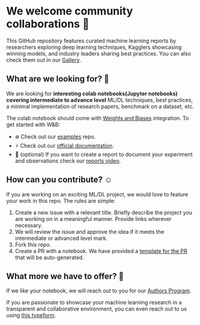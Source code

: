 # We welcome community collaborations :tada:

This GitHub repository features curated machine learning reports by researchers exploring deep learning techniques, Kagglers showcasing winning models, and industry leaders sharing best practices. You can also check them out in our [Gallery](https://wandb.ai/gallery). 

## What are we looking for? :eyes:

We are looking for **interesting colab notebooks(Jupyter notebooks) covering intermediate to advance level** ML/DL techniques, best practices, a minimal implementation of research papers, benchmark on a dataset, etc.

The colab notebook should come with [Weights and Biases](https://www.wandb.com/) integration. To get started with W&B:

* :snowflake: Check out our [examples](https://github.com/wandb/examples) repo. 
* :zap: Check out our [official documentation](https://docs.wandb.com/). 
* :raised_hands: (optional) If you want to create a report to document your experiment and observations check our [reports video](https://www.youtube.com/watch?v=o2dOSIDDr1w).

## How can you contribute? :relaxed:

If you are working on an exciting ML/DL project, we would love to feature your work in this repo. The rules are simple:

1. Create a new issue with a relevant title. Briefly describe the project you are working on in a meaningful manner. Provide links wherever necessary.
2. We will review the issue and approve the idea if it meets the intermediate or advanced level mark. 
3. Fork this repo.
4. Create a PR with a notebook. We have provided a [template for the PR](https://github.com/wandb/awesome-dl-projects/blob/master/.github/pull_request_template.md) that will be auto-generated. 

## What more we have to offer? :star2:

If we like your notebook, we will reach out to you for our [Authors Program](https://www.wandb.com/authors). 

If you are passionate to showcase your machine learning research in a transparent and collaborative environment, you can even reach out to us using [this typeform](https://weightsandbiases.typeform.com/to/lkb8vgEh).
